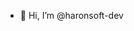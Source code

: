 - 👋 Hi, I’m @haronsoft-dev


<!---
haronsoft-dev/haronsoft-dev is a ✨ special ✨ repository because its `README.md` (this file) appears on your GitHub profile.
You can click the Preview link to take a look at your changes.
--->
